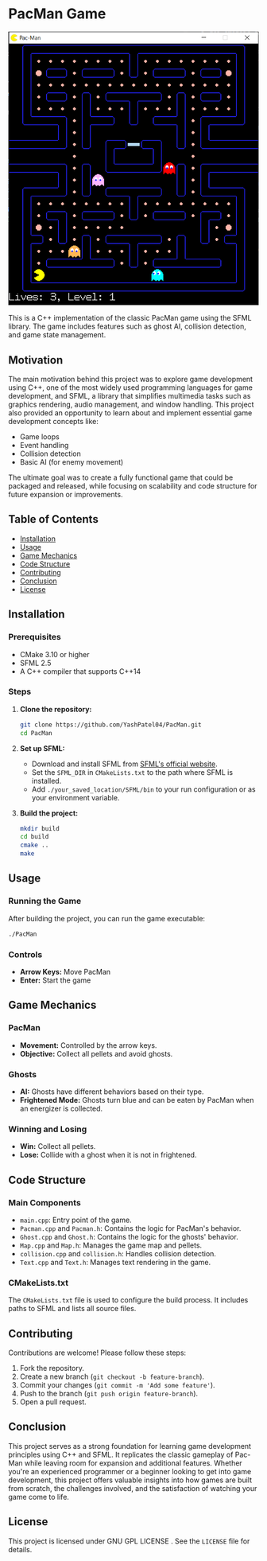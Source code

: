 # PacMan Game 
![img.png](img.png)

This is a C++ implementation of the classic PacMan game using the SFML library. The game includes features such as ghost AI, collision detection, and game state management.

## Motivation
The main motivation behind this project was to explore game development using C++, one of the most widely used programming languages for game development, and SFML, a library that simplifies multimedia tasks such as graphics rendering, audio management, and window handling. This project also provided an opportunity to learn about and implement essential game development concepts like:
- Game loops
- Event handling
- Collision detection
- Basic AI (for enemy movement)

The ultimate goal was to create a fully functional game that could be packaged and released, while focusing on scalability and code structure for future expansion or improvements.



## Table of Contents
- [Installation](#installation)
- [Usage](#usage)
- [Game Mechanics](#game-mechanics)
- [Code Structure](#code-structure)
- [Contributing](#contributing)
- [Conclusion](#conclusion)
- [License](#license)

## Installation

### Prerequisites
- CMake 3.10 or higher
- SFML 2.5
- A C++ compiler that supports C++14

### Steps
1. **Clone the repository:**
    ```sh
    git clone https://github.com/YashPatel04/PacMan.git
    cd PacMan
    ```

2. **Set up SFML:**
    - Download and install SFML from [SFML's official website](https://www.sfml-dev.org/download.php).
    - Set the `SFML_DIR` in `CMakeLists.txt` to the path where SFML is installed.
    - Add `./your_saved_location/SFML/bin` to your run configuration or as your environment variable.
3. **Build the project:**
    ```sh
    mkdir build
    cd build
    cmake ..
    make
    ```

## Usage

### Running the Game
After building the project, you can run the game executable:
```sh
./PacMan
```

### Controls
- **Arrow Keys:** Move PacMan
- **Enter:** Start the game

## Game Mechanics

### PacMan
- **Movement:** Controlled by the arrow keys.
- **Objective:** Collect all pellets and avoid ghosts.

### Ghosts
- **AI:** Ghosts have different behaviors based on their type.
- **Frightened Mode:** Ghosts turn blue and can be eaten by PacMan when an energizer is collected.

### Winning and Losing
- **Win:** Collect all pellets.
- **Lose:** Collide with a ghost when it is not in frightened.

## Code Structure

### Main Components
- `main.cpp`: Entry point of the game.
- `Pacman.cpp` and `Pacman.h`: Contains the logic for PacMan's behavior.
- `Ghost.cpp` and `Ghost.h`: Contains the logic for the ghosts' behavior.
- `Map.cpp` and `Map.h`: Manages the game map and pellets.
- `collision.cpp` and `collision.h`: Handles collision detection.
- `Text.cpp` and `Text.h`: Manages text rendering in the game.

### CMakeLists.txt
The `CMakeLists.txt` file is used to configure the build process. It includes paths to SFML and lists all source files.

## Contributing
Contributions are welcome! Please follow these steps:
1. Fork the repository.
2. Create a new branch (`git checkout -b feature-branch`).
3. Commit your changes (`git commit -m 'Add some feature'`).
4. Push to the branch (`git push origin feature-branch`).
5. Open a pull request.

## Conclusion
This project serves as a strong foundation for learning game development principles using C++ and SFML. It replicates the classic gameplay of Pac-Man while leaving room for expansion and additional features. Whether you're an experienced programmer or a beginner looking to get into game development, this project offers valuable insights into how games are built from scratch, the challenges involved, and the satisfaction of watching your game come to life.



## License
This project is licensed under GNU GPL LICENSE
. See the `LICENSE` file for details.
